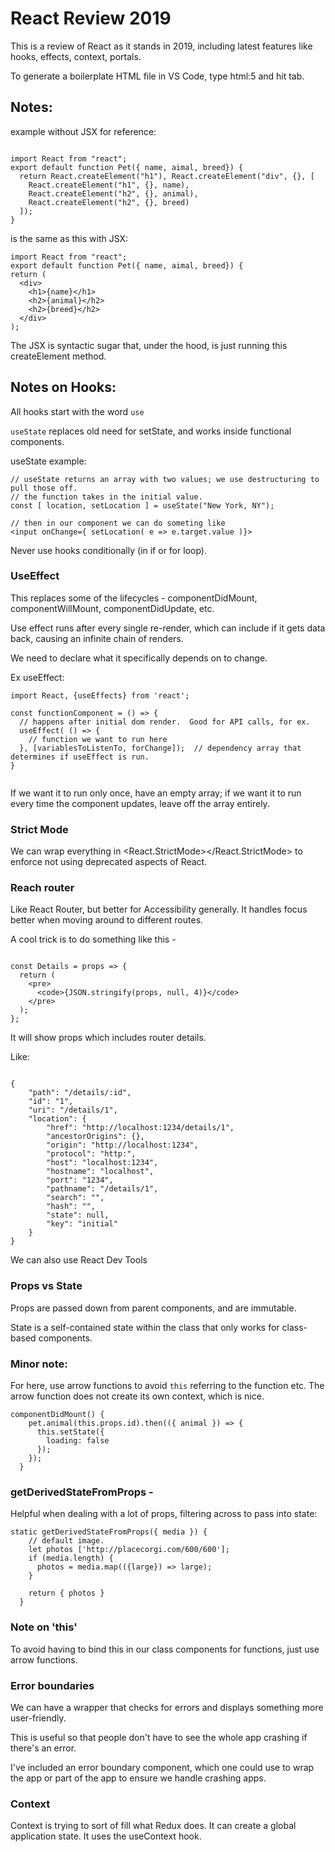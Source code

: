 # React Review 2019

This is a review of React as it stands in 2019, including latest features like hooks, effects, context, portals.

To generate a boilerplate HTML file in VS Code, type html:5 and hit tab.

## Notes:

example without JSX for reference:

```

import React from "react";
export default function Pet({ name, aimal, breed}) {
  return React.createElement("h1"), React.createElement("div", {}, [
    React.createElement("h1", {}, name),
    React.createElement("h2", {}, animal),
    React.createElement("h2", {}, breed)
  ]);
}

```

is the same as this with JSX:

```
import React from "react";
export default function Pet({ name, aimal, breed}) {
return (
  <div>
    <h1>{name}</h1>
    <h2>{animal}</h2>
    <h2>{breed}</h2>
  </div>
);
```

The JSX is syntactic sugar that, under the hood, is just running this createElement method.

## Notes on Hooks:

All hooks start with the word `use`

`useState` replaces old need for setState, and works inside functional components.

useState example:

```
// useState returns an array with two values; we use destructuring to pull those off.
// the function takes in the initial value.
const [ location, setLocation ] = useState("New York, NY");

// then in our component we can do someting like
<input onChange={ setLocation( e => e.target.value )}>

```

Never use hooks conditionally (in if or for loop).

### UseEffect

This replaces some of the lifecycles - componentDidMount, componentWillMount, componentDidUpdate, etc.

Use effect runs after every single re-render, which can include if it gets data back, causing an infinite chain of renders.

We need to declare what it specifically depends on to change.

Ex useEffect:

```
import React, {useEffects} from 'react';

const functionComponent = () => {
  // happens after initial dom render.  Good for API calls, for ex.
  useEffect( () => {
    // function we want to run here
  }, [variablesToListenTo, forChange]);  // dependency array that determines if useEffect is run.
}


```

If we want it to run only once, have an empty array; if we want it to run every time the component updates, leave off the array entirely.

### Strict Mode

We can wrap everything in <React.StrictMode></React.StrictMode> to enforce not using deprecated aspects of React.

### Reach router

Like React Router, but better for Accessibility generally. It handles focus better when moving around to different routes.

A cool trick is to do something like this -

```

const Details = props => {
  return (
    <pre>
      <code>{JSON.stringify(props, null, 4)}</code>
    </pre>
  );
};

```

It will show props which includes router details.

Like:

```

{
    "path": "/details/:id",
    "id": "1",
    "uri": "/details/1",
    "location": {
        "href": "http://localhost:1234/details/1",
        "ancestorOrigins": {},
        "origin": "http://localhost:1234",
        "protocol": "http:",
        "host": "localhost:1234",
        "hostname": "localhost",
        "port": "1234",
        "pathname": "/details/1",
        "search": "",
        "hash": "",
        "state": null,
        "key": "initial"
    }
}

```

We can also use React Dev Tools

### Props vs State

Props are passed down from parent components, and are immutable.

State is a self-contained state within the class that only works for class-based components.

### Minor note:

For here, use arrow functions to avoid `this` referring to the function etc. The arrow function does not create its own context, which is nice.

```
componentDidMount() {
    pet.animal(this.props.id).then(({ animal }) => {
      this.setState({
        loading: false
      });
    });
  }
```

### getDerivedStateFromProps -

Helpful when dealing with a lot of props, filtering across to pass into state:

```
static getDerivedStateFromProps({ media }) {
    // default image.
    let photos ['http://placecorgi.com/600/600'];
    if (media.length) {
      photos = media.map(({large}) => large);
    }

    return { photos }
  }
```

### Note on 'this'

To avoid having to bind this in our class components for functions, just use arrow functions.

### Error boundaries

We can have a wrapper that checks for errors and displays something more user-friendly.

This is useful so that people don't have to see the whole app crashing if there's an error.

I've included an error boundary component, which one could use to wrap the app or part of the app to ensure we handle crashing apps.

### Context

Context is trying to sort of fill what Redux does. It can create a global application state. It uses the useContext hook.

